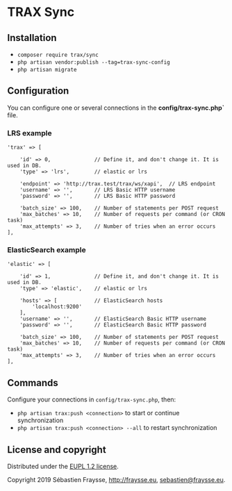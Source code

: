 TRAX Sync
=========

## Installation

- `composer require trax/sync`
- `php artisan vendor:publish --tag=trax-sync-config`
- `php artisan migrate`


## Configuration

You can configure one or several connections in the **config/trax-sync.php`** file. 

### LRS example

```
'trax' => [

    'id' => 0,              // Define it, and don't change it. It is used in DB.
    'type' => 'lrs',        // elastic or lrs

    'endpoint' => 'http://trax.test/trax/ws/xapi',  // LRS endpoint
    'username' => '',       // LRS Basic HTTP username
    'password' => '',       // LRS Basic HTTP password

    'batch_size' => 100,    // Number of statements per POST request
    'max_batches' => 10,    // Number of requests per command (or CRON task)
    'max_attempts' => 3,    // Number of tries when an error occurs 
],
```

### ElasticSearch example

```
'elastic' => [

    'id' => 1,              // Define it, and don't change it. It is used in DB.
    'type' => 'elastic',    // elastic or lrs

    'hosts' => [            // ElasticSearch hosts
        'localhost:9200'    
    ],
    'username' => '',       // ElasticSearch Basic HTTP username
    'password' => '',       // ElasticSearch Basic HTTP password

    'batch_size' => 100,    // Number of statements per POST request
    'max_batches' => 10,    // Number of requests per command (or CRON task)
    'max_attempts' => 3,    // Number of tries when an error occurs 
],
```


## Commands

Configure your connections in `config/trax-sync.php`, then:

- `php artisan trax:push <connection>` to start or continue synchronization
- `php artisan trax:push <connection> --all` to restart synchronization


## License and copyright

Distributed under the [EUPL 1.2 license](https://eupl.eu/1.2/en/).

Copyright 2019 Sébastien Fraysse, http://fraysse.eu, <sebastien@fraysse.eu>.



